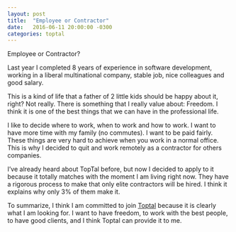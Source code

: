 ```yaml
---
layout: post
title:  "Employee or Contractor"
date:   2016-06-11 20:00:00 -0300
categories: toptal
---
```


Employee or Contractor?

Last year I completed 8 years of experience in software development, working in a liberal multinational company, stable job, nice colleagues and good salary.

This is a kind of life that a father of 2 little kids should be happy about it, right? Not really. There is something that I really value about: Freedom. I think it is one of the best things that we can have in the professional life.

I like to decide where to work, when to work and how to work. I want to have more time with my family (no commutes). I want to be paid fairly. These things are very hard to achieve when you work in a normal office. This is why I decided to quit and work remotely as a contractor for others companies.

I’ve already heard about TopTal before, but now I decided to apply to it because it totally matches with the moment I am living right now. They have a rigorous process to make that only elite contractors will be hired. I think it explains why only 3% of them make it.

To summarize, I think I am committed to join [Toptal](https://www.toptal.com/software) because it is clearly what I am looking for. I want to have freedom, to work with the best people, to have good clients, and I think Toptal can provide it to me.
